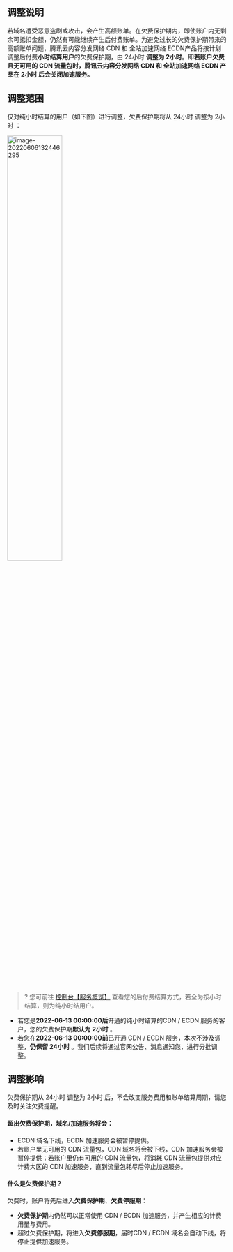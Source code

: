 ## 调整说明

若域名遭受恶意盗刷或攻击，会产生高额账单。在欠费保护期内，即使账户内无剩余可抵扣金额，仍然有可能继续产生后付费账单。为避免过长的欠费保护期带来的高额账单问题，腾讯云内容分发网络 CDN 和 全站加速网络 ECDN产品将按计划调整后付费**小时结算用户**的欠费保护期，由 24小时 **调整为 2小时**。即**若账户欠费且无可用的 CDN 流量包时，腾讯云内容分发网络 CDN 和 全站加速网络 ECDN 产品在 2小时 后会关闭加速服务。**



## 调整范围

仅对纯小时结算的用户（如下图）进行调整，欠费保护期将从 24小时 调整为 2小时 ：

<img src="https://qcloudimg.tencent-cloud.cn/raw/3b6c04b9f489344e253e56793b0694ac.jpg" alt="image-20220606132446295" style="width:50%;" />



> ? 您可前往 [控制台【服务概览】](https://console.cloud.tencent.com/cdn) 查看您的后付费结算方式，若全为按小时结算，则为纯小时结用户。

- 若您是**2022-06-13 00:00:00后**开通的纯小时结算的CDN / ECDN 服务的客户，您的欠费保护期**默认为 2小时** 。
- 若您在**2022-06-13 00:00:00前**已开通 CDN / ECDN 服务，本次不涉及调整，**仍保留 24小时** 。我们后续将通过官网公告、消息通知您，进行分批调整。

## 调整影响

欠费保护期从 24小时 调整为 2小时 后，不会改变服务费用和账单结算周期，请您及时关注欠费提醒。

#### 超出欠费保护期，域名/加速服务将会：

- ECDN 域名下线，ECDN 加速服务会被暂停提供。
- 若账户里无可用的 CDN 流量包，CDN 域名将会被下线，CDN 加速服务会被暂停提供；若账户里仍有可用的 CDN 流量包，将消耗 CDN 流量包提供对应计费大区的 CDN 加速服务，直到流量包耗尽后停止加速服务。

#### 什么是欠费保护期？

欠费时，账户将先后进入**欠费保护期**、**欠费停服期**：

- **欠费保护期**内仍然可以正常使用 CDN / ECDN 加速服务，并产生相应的计费用量与费用。
- 超过欠费保护期，将进入**欠费停服期**，届时CDN / ECDN 域名会自动下线，将停止提供加速服务。

